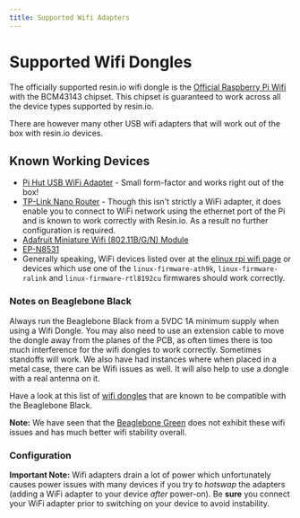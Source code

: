 ```yaml
---
title: Supported Wifi Adapters
---
```


# Supported Wifi Dongles

The officially supported resin.io wifi dongle is the [Official Raspberry Pi Wifi][rpi-official-wifi] with the BCM43143 chipset.
This chipset is guaranteed to work across all the device types supported by resin.io.

There are however many other USB wifi adapters that will work out of the box with resin.io devices.
## Known Working Devices

* [Pi Hut USB WiFi Adapter][pi-hut-usb] - Small form-factor and works right out
  of the box!
* [TP-Link Nano Router][nano-router] - Though this isn't strictly a WiFi
  adapter, it does enable you to connect to WiFi network using the ethernet port
  of the Pi and is known to work correctly with Resin.io. As a result no further
  configuration is required.
* [Adafruit Miniature Wifi (802.11B/G/N) Module][adafruit]
* [EP-N8531][epn8531]
* Generally speaking, WiFi devices listed over at the [elinux rpi wifi page][elinux] or devices which use one of the `linux-firmware-ath9k`, `linux-firmware-ralink` and `linux-firmware-rtl8192cu` firmwares should work correctly.

### Notes on Beaglebone Black

Always run the Beaglebone Black from a 5VDC 1A minimum supply when using a Wifi Dongle. You may also need to use an extension cable to move the dongle away from the planes of the PCB, as often times there is too much interference for the wifi dongles to work correctly. Sometimes standoffs will work. We also have had instances where when placed in a metal case, there can be Wifi issues as well. It will also help to use a dongle with a real antenna on it.

Have a look at this list of [wifi dongles][bbb-wifi-list] that are known to be compatible with the Beaglebone Black.

__Note:__ We have seen that the [Beaglebone Green][beaglebone-green-link] does not exhibit these wifi issues and has much better wifi
stability overall.

### Configuration

__Important Note:__ Wifi adapters drain a lot of power which unfortunately
causes power issues with many devices if you try to *hotswap* the adapters
(adding a WiFi adapter to your device *after* power-on). Be __sure__ you connect
your WiFi adapter prior to switching on your device to avoid instability.


[rpi]:http://www.raspberrypi.org/
[nano-router]:http://www.amazon.com/TP-LINK-TL-WR702N-Wireless-Repeater-150Mpbs/dp/B007PTCFFW
[adafruit]:http://www.adafruit.com/products/814
[epn8531]:http://www.amazon.com/BestDealUSA-EP-N8531-150Mbps-802-11n-Wireless/dp/B00AT7S060
[elinux]:http://elinux.org/RPi_USB_Wi-Fi_Adapters
[pi-hut-usb]:http://thepihut.com/products/usb-wifi-adapter-for-the-raspberry-pi
[bbb-wifi-list]:http://elinux.org/Beagleboard:BeagleBoneBlack#WIFI_Adapters
[connman]:http://en.wikipedia.org/wiki/ConnMan
[connman-format]:http://git.kernel.org/cgit/network/connman/connman.git/tree/doc/config-format.txt

[rpi-official-wifi]:https://www.raspberrypi.org/products/raspberry-pi-usb-wifi-dongle/
[beaglebone-green-link]:http://www.seeed.cc/beaglebone_green/
